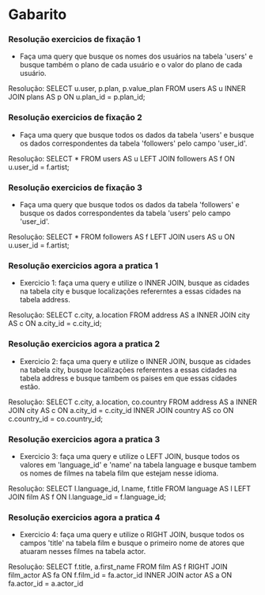 # Gabarito

### Resolução exercicios de fixação 1
* Faça uma query que busque os nomes dos usuários na tabela 'users' e busque também o plano de cada usuário e o valor do plano de cada usuário.

Resolução:
      SELECT u.user, p.plan, p.value_plan FROM users AS u
      INNER JOIN plans AS p
      ON u.plan_id = p.plan_id;

### Resolução exercicios de fixação 2
* Faça uma query que busque todos os dados da tabela 'users' e busque os dados correspondentes da tabela 'followers' pelo campo 'user_id'.

Resolução:
    SELECT * FROM users AS u
    LEFT JOIN followers AS f
    ON u.user_id = f.artist;

### Resolução exercicios de fixação 3
* Faça uma query que busque todos os dados da tabela 'followers' e busque os dados correspondentes da tabela 'users' pelo campo 'user_id'.

Resolução:
    SELECT * FROM followers AS f
    LEFT JOIN users AS u
    ON u.user_id = f.artist;

### Resolução exercicios agora a pratica 1
* Exercicio 1: faça uma query e utilize o INNER JOIN, busque as cidades na tabela city e busque localizações refererntes a essas cidades na tabela  address.

Resolução:
    SELECT c.city, a.location FROM address AS a
    INNER JOIN city AS c
    ON a.city_id = c.city_id;

### Resolução exercicios agora a pratica 2
* Exercicio 2: faça uma query e utilize o INNER JOIN, busque as cidades na tabela city, busque localizações refererntes a essas cidades na tabela address e busque tambem os paises em que essas cidades estão.

Resolução:
    SELECT c.city, a.location, co.country FROM address AS a
    INNER JOIN city AS c
    ON a.city_id = c.city_id
    INNER JOIN country AS co
    ON c.country_id = co.country_id;

### Resolução exercicios agora a pratica 3
* Exercicio 3: faça uma query e utilize o LEFT JOIN, busque todos os valores em 'language_id' e 'name' na tabela language e busque tambem os nomes de filmes na tabela film que estejam nesse idioma.

Resolução:
    SELECT l.language_id, l.name, f.title FROM language AS l
    LEFT JOIN film AS f
    ON l.language_id = f.language_id;

### Resolução exercicios agora a pratica 4
* Exercicio 4: faça uma query e utilize o RIGHT JOIN, busque todos os campos 'title' na tabela film e busque o primeiro nome de atores que atuaram nesses filmes na tabela actor.

Resolução:
    SELECT f.title, a.first_name FROM film AS f
    RIGHT JOIN film_actor AS fa
    ON f.film_id = fa.actor_id
    INNER JOIN actor AS a
    ON fa.actor_id = a.actor_id